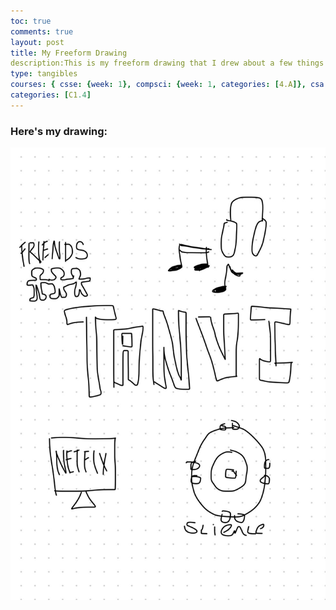 ```yaml
---
toc: true
comments: true
layout: post
title: My Freeform Drawing
description:This is my freeform drawing that I drew about a few things about me. 
type: tangibles
courses: { csse: {week: 1}, compsci: {week: 1, categories: [4.A]}, csa: {week: 1} }
categories: [C1.4]
---
```


### Here's my drawing:
![Alt text](unnamed.jpg)